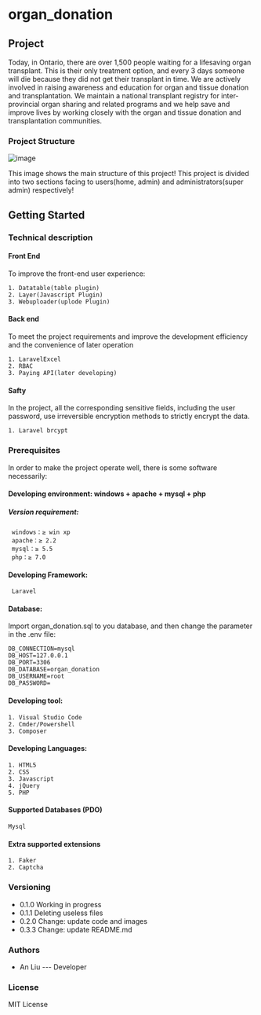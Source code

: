 # organ_donation

## Project
Today, in Ontario, there are over 1,500 people waiting for a lifesaving organ transplant. This is their only treatment option, and every 3 days someone will die because they did not get their transplant in time. We are actively involved in raising awareness and education for organ and tissue donation and transplantation. We maintain a national transplant registry for inter-provincial organ sharing and related programs and we help save and improve lives by working closely with the organ and tissue donation and transplantation communities.

### Project Structure

![image](https://github.com/an-liu1/organ_donation/raw/master/public/Diagram.png)


This image shows the main structure of this project! This project is divided into two sections facing to users(home, admin) and administrators(super admin) respectively!

## Getting Started

### Technical description

#### Front End
To improve the front-end user experience:

    1. Datatable(table plugin)
    2. Layer(Javascript Plugin)
    3. Webuploader(uplode Plugin)
    
#### Back end
To meet the project requirements and improve the development efficiency and the convenience of later operation

    1. LaravelExcel
    2. RBAC
    3. Paying API(later developing)
    
#### Safty
In the project, all the corresponding sensitive fields, including the user password, use irreversible encryption methods to strictly encrypt the data.

    1. Laravel brcypt
    
### Prerequisites

In order to make the project operate well, there is some software necessarily:

#### Developing environment: windows + apache + mysql + php
##### Version requirement:
     windows：≥ win xp
  	 apache：≥ 2.2
     mysql：≥ 5.5
     php：≥ 7.0

#### Developing Framework: 
     Laravel

#### Database:
Import organ_donation.sql to you database, and then change the parameter in the .env file:

    DB_CONNECTION=mysql
    DB_HOST=127.0.0.1
    DB_PORT=3306
    DB_DATABASE=organ_donation
    DB_USERNAME=root
    DB_PASSWORD=

#### Developing tool:
    1. Visual Studio Code
    2. Cmder/Powershell
    3. Composer

#### Developing Languages:
    1. HTML5
    2. CSS
    3. Javascript
    4. jQuery
    5. PHP
    
#### Supported Databases (PDO)
    Mysql
    
#### Extra supported extensions
    1. Faker
    2. Captcha

### Versioning
* 0.1.0 Working in progress
* 0.1.1 Deleting useless files
* 0.2.0 Change: update code and images
* 0.3.3 Change: update README.md

### Authors 
* An Liu --- Developer

### License

MIT License

